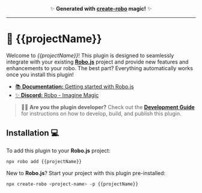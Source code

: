 <p align="center">✨ <strong>Generated with <a href="https://robojs.dev/create-robo">create-robo</a> magic!</strong> ✨</p>

---

# 🚀 {{projectName}}

Welcome to _{{projectName}}_! This plugin is designed to seamlessly integrate with your existing **[Robo.js](https://robojs.dev)** project and provide new features and enhancements to your robo. The best part? Everything automatically works once you install this plugin!

- [📚 **Documentation:** Getting started with Robo.js](https://robojs.dev/discord-activities)
- [✨ **Discord:** Robo - Imagine Magic](https://robojs.dev/discord)

> 👩‍💻 **Are you the plugin developer?** Check out the **[Development Guide](https://robojs.dev/plugins/create)** for instructions on how to develop, build, and publish this plugin.

## Installation 💻

To add this plugin to your **Robo.js** project:

```bash
npx robo add {{projectName}}
```

New to **Robo.js**? Start your project with this plugin pre-installed:

```bash
npx create-robo <project-name> -p {{projectName}}
```

<!-- Replace the following with your plugin's usage instructions. -->
<!--
## Usage 🎨

This plugin provides awesome new features to your Robo.js project. Here's an example of how you can use them in your project:
-->
